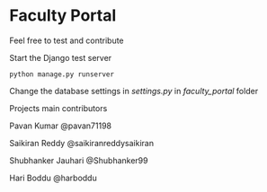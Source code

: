 # Faculty Portal
Feel free to test and contribute

Start the Django test server

```
python manage.py runserver
```

Change the database settings in *settings.py* in *faculty_portal* folder

Projects main contributors

Pavan Kumar @pavan71198

Saikiran Reddy @saikiranreddysaikiran

Shubhanker Jauhari @Shubhanker99

Hari Boddu @harboddu
